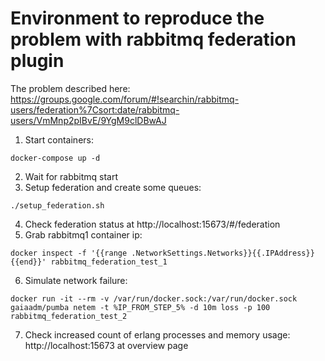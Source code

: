 # Environment to reproduce the problem with rabbitmq federation plugin

The problem described here: https://groups.google.com/forum/#!searchin/rabbitmq-users/federation%7Csort:date/rabbitmq-users/VmMnp2pIBvE/9YgM9clDBwAJ

1. Start containers:
```
docker-compose up -d
```
2. Wait for rabbitmq start
3. Setup federation and create some queues:
```
./setup_federation.sh
```
4. Check federation status at http://localhost:15673/#/federation
5. Grab rabbitmq1 container ip:
```
docker inspect -f '{{range .NetworkSettings.Networks}}{{.IPAddress}}{{end}}' rabbitmq_federation_test_1
```
6. Simulate network failure:
```
docker run -it --rm -v /var/run/docker.sock:/var/run/docker.sock gaiaadm/pumba netem -t %IP_FROM_STEP_5% -d 10m loss -p 100 rabbitmq_federation_test_2
```
7. Check increased count of erlang processes and memory usage: http://localhost:15673 at overview page